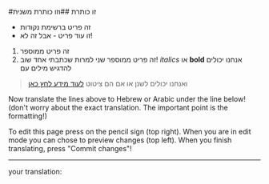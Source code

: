 ﻿
#זו כותרת
##וזו כותרת משנית
- זה פריט ברשימת נקודות
- זו עוד פריט
\- אבל זה לא!
1. זה פריט ממוספר
1. זה פריט ממוספר שני למרות שכתבתי אחד שוב!
*italics* או **bold** אנחנו יכולים להדגיש מילים עם 
> ואנחנו יכולים לשנן או אם הם ציטוט
[לעוד מידע לחץ כאן](https://guides.github.com/pdfs/markdown-cheatsheet-online.pdf)


Now translate the lines above to Hebrew or Arabic under the line below! 
(don't worry about the exact translation. The important point is the formatting!)

To edit this page press on the pencil sign (top right). When you are in edit mode you can chose to preview changes (top left).
When you finish translating, press "Commit changes"!
***
your translation:
